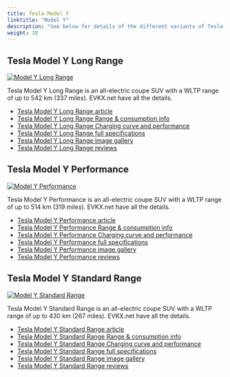 ```yaml
---
title: Tesla Model Y
linktitle: "Model Y"
description: "See below for details of the different variants of Tesla Model Y"
weight: 30
---
```

## Tesla Model Y Long Range

<a href="/models/tesla/model_y/model_y_long_range/"><img src="https://media.evkx.net/multimedia/models/tesla/model_y/model_y_long_range/main_1_st.jpg" class="img-fluid" alt="Model Y Long Range" ></a>

Tesla Model Y Long Range is an all-electric coupe SUV with a WLTP range of up to 542 km (337 miles). EVKX.net have all the details. 

- [Tesla Model Y Long Range article](/models/tesla/model_y/model_y_long_range/)
- [Tesla Model Y Long Range Range & consumption info](/models/tesla/model_y/model_y_long_range/rangeandconsumption)
- [Tesla Model Y Long Range Charging curve and performance](/models/tesla/model_y/model_y_long_range/chargingcurve)
- [Tesla Model Y Long Range full specifications](/models/tesla/model_y/model_y_long_range/specifications)
- [Tesla Model Y Long Range image gallery](/models/tesla/model_y/model_y_long_range/gallery)
- [Tesla Model Y Long Range reviews](/models/tesla/model_y/model_y_long_range/reviews)

## Tesla Model Y Performance

<a href="/models/tesla/model_y/model_y_performance/"><img src="https://media.evkx.net/multimedia/models/tesla/model_y/model_y_performance/main_1_st.jpg" class="img-fluid" alt="Model Y Performance" ></a>

Tesla Model Y Performance is an all-electric coupe SUV with a WLTP range of up to 514 km (319 miles). EVKX.net have all the details. 

- [Tesla Model Y Performance article](/models/tesla/model_y/model_y_performance/)
- [Tesla Model Y Performance Range & consumption info](/models/tesla/model_y/model_y_performance/rangeandconsumption)
- [Tesla Model Y Performance Charging curve and performance](/models/tesla/model_y/model_y_performance/chargingcurve)
- [Tesla Model Y Performance full specifications](/models/tesla/model_y/model_y_performance/specifications)
- [Tesla Model Y Performance image gallery](/models/tesla/model_y/model_y_performance/gallery)
- [Tesla Model Y Performance reviews](/models/tesla/model_y/model_y_performance/reviews)

## Tesla Model Y Standard Range

<a href="/models/tesla/model_y/model_y_standard_range/"><img src="https://media.evkx.net/multimedia/models/tesla/model_y/model_y_standard_range/main_1_st.jpg" class="img-fluid" alt="Model Y Standard Range" ></a>

Tesla Model Y Standard Range is an all-electric coupe SUV with a WLTP range of up to 430 km (267 miles). EVKX.net have all the details. 

- [Tesla Model Y Standard Range article](/models/tesla/model_y/model_y_standard_range/)
- [Tesla Model Y Standard Range Range & consumption info](/models/tesla/model_y/model_y_standard_range/rangeandconsumption)
- [Tesla Model Y Standard Range Charging curve and performance](/models/tesla/model_y/model_y_standard_range/chargingcurve)
- [Tesla Model Y Standard Range full specifications](/models/tesla/model_y/model_y_standard_range/specifications)
- [Tesla Model Y Standard Range image gallery](/models/tesla/model_y/model_y_standard_range/gallery)
- [Tesla Model Y Standard Range reviews](/models/tesla/model_y/model_y_standard_range/reviews)

